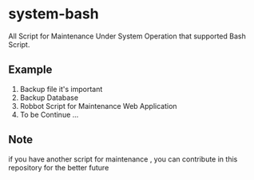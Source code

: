 system-bash
===========

All Script for Maintenance Under System Operation that supported Bash Script.

Example
-------
<ol>
<li> Backup file it's important </li>
<li> Backup Database </li>
<li> Robbot Script for Maintenance Web Application </li>
<li> To be Continue ... </li>
</ol>


Note
-------

<p> if you have another script for maintenance , you can contribute in this repository for the better future </p>
